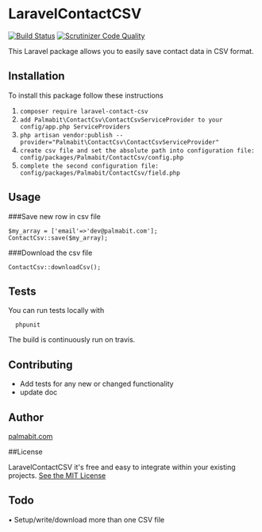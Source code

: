 # LaravelContactCSV

[![Build Status](https://travis-ci.org/Palmabit-IT/ContactCsv.svg?branch=master)](https://travis-ci.org/Palmabit-IT/ContactCsv)
[![Scrutinizer Code Quality](https://scrutinizer-ci.com/g/Palmabit-IT/ContactCsv/badges/quality-score.png?b=master)](https://scrutinizer-ci.com/g/Palmabit-IT/ContactCsv/?branch=master)

 This Laravel package allows you to easily save contact data in CSV format.

## Installation

To install this package follow these instructions

1. `composer require laravel-contact-csv`
2. `add Palmabit\ContactCsv\ContactCsvServiceProvider to your config/app.php ServiceProviders`
3. `php artisan vendor:publish --provider="Palmabit\ContactCsv\ContactCsvServiceProvider"`
4. `create csv file and set the absolute path into configuration file: config/packages/Palmabit/ContactCsv/config.php`
5. `complete the second configuration file: config/packages/Palmabit/ContactCsv/field.php`


## Usage

###Save new row in csv file

```
$my_array = ['email'=>'dev@palmabit.com'];
ContactCsv::save($my_array);
```

###Download the csv file

```
ContactCsv::downloadCsv();
```

## Tests
You can run tests locally with

```
  phpunit
```

The build is continuously run on travis.

## Contributing

* Add tests for any new or changed functionality
* update doc

## Author

[palmabit.com](http://www.palmabit.com)


##License

LaravelContactCSV it's free and easy to integrate within your existing projects. [See the MIT License](http://opensource.org/licenses/MIT)


## Todo

• Setup/write/download more than one CSV file
